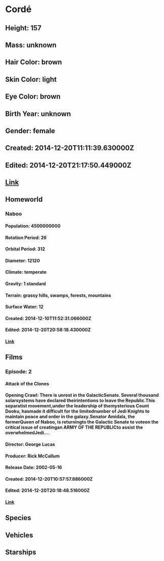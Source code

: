 # Cordé
## Height: 157
## Mass: unknown
## Hair Color: brown
## Skin Color: light
## Eye Color: brown
## Birth Year: unknown
## Gender: female
## Created: 2014-12-20T11:11:39.630000Z
## Edited: 2014-12-20T21:17:50.449000Z
## [Link](https://swapi.dev/api/people/61/)
## Homeworld
### Naboo
#### Population: 4500000000
#### Rotation Period: 26
#### Orbital Period: 312
#### Diameter: 12120
#### Climate: temperate
#### Gravity: 1 standard
#### Terrain: grassy hills, swamps, forests, mountains
#### Surface Water: 12
#### Created: 2014-12-10T11:52:31.066000Z
#### Edited: 2014-12-20T20:58:18.430000Z
#### [Link](https://swapi.dev/api/planets/8/)
## Films
### Episode: 2
#### Attack of the Clones
#### Opening Crawl: There is unrest in the GalacticSenate. Several thousand solarsystems have declared theirintentions to leave the Republic.This separatist movement,under the leadership of themysterious Count Dooku, hasmade it difficult for the limitednumber of Jedi Knights to maintain peace and order in the galaxy.Senator Amidala, the formerQueen of Naboo, is returningto the Galactic Senate to voteon the critical issue of creatingan ARMY OF THE REPUBLICto assist the overwhelmedJedi....
#### Director: George Lucas
#### Producer: Rick McCallum
#### Release Date: 2002-05-16
#### Created: 2014-12-20T10:57:57.886000Z
#### Edited: 2014-12-20T20:18:48.516000Z
#### [Link](https://swapi.dev/api/films/5/)
## Species
## Vehicles
## Starships